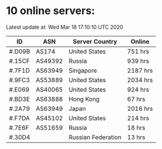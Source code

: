 # 10 online servers:

Latest update at: Wed Mar 18 17:10:10 UTC 2020

| ID | ASN | Server Country | Online |
| -- | --- | -------------- | ------ |
| #.D09B | AS174 | United States | 751 hrs |
| #.15CF | AS49392 | Russia | 939 hrs |
| #.7F1D | AS63949 | Singapore | 2187 hrs |
| #.9FC3 | AS53889 | United States | 2034 hrs |
| #.E069 | AS40065 | United States | 924 hrs |
| #.BD3E | AS63888 | Hong Kong | 67 hrs |
| #.2A79 | AS63949 | Japan | 2016 hrs |
| #.F7DA | AS45102 | United States | 214 hrs |
| #.7E6F | AS51659 | Russia | 18 hrs |
| #.30D4 |  | Russian Federation | 13 hrs |

